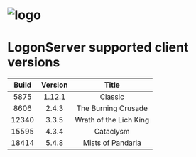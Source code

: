 ﻿# ![logo](http://ascemu.org/images/logo.png)

# LogonServer supported client versions

Build                          | Version                      | Title                         |
|:---------------------------: |:---------------------------: | :---------------------------: |
 5875                          | 1.12.1                       | Classic                       |
 8606                          | 2.4.3                        | The Burning Crusade           |
 12340                         | 3.3.5                        | Wrath of the Lich King        |
 15595                         | 4.3.4                        | Cataclysm                     |
 18414                         | 5.4.8                        | Mists of Pandaria             |
